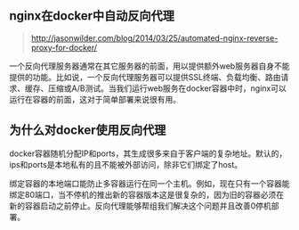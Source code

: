 ## nginx在docker中自动反向代理

> http://jasonwilder.com/blog/2014/03/25/automated-nginx-reverse-proxy-for-docker/

一个反向代理服务器通常在其它服务器的前面，用以提供额外web服务器自身不能提供的功能。比如说，一个反向代理服务器可以提供SSL终端、负载均衡、路由请求、缓存、压缩或A/B测试。当我们运行web服务在docker容器中时，nginx可以运行在容器的前面，这对于简单部署来说很有用。

## 为什么对docker使用反向代理

docker容器随机分配IP和ports，其生成很多来自于客户端的复杂地址。默认的，ips和ports是本地私有的且不能被外部访问，除非它们绑定了host。

绑定容器的本地端口能防止多容器运行在同一个主机。例如，现在只有一个容器能绑定80端口，当不停机的推出新的容器版本这是很复杂的，因为旧的容器必须在新的容器启动之前停止。反向代理能够帮组我们解决这个问题并且改善0停机部署。

